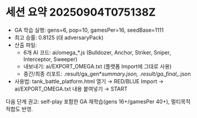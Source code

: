 # 세션 요약 20250904T075138Z

- GA 학습 실행: gens=6, pop=10, gamesPer=16, seedBase=1111
- 최고 승률: 0.8125 (대 adversaryPack)
- 산출 파일:
  - 6개 AI 코드: ai/omega_*.js (Bulldozer, Anchor, Striker, Sniper, Interceptor, Sweeper)
  - 내보내기: ai/EXPORT_OMEGA.txt (플랫폼 Import에 그대로 사용)
  - 중간/최종 리포트: .result/ga_gen*_summary_*.json, .result/ga_final_*.json
- 사용법: tank_battle_platform.html 열기 → RED/BLUE Import → ai/EXPORT_OMEGA.txt 내용 붙여넣기 → START

다음 단계 권고: self-play 포함한 GA 재학습(gens 16+/gamesPer 40+), 멀티목적 적합도 반영.
